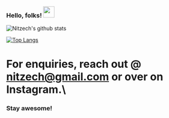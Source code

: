 ### Hello, folks! <img src="https://raw.githubusercontent.com/MartinHeinz/MartinHeinz/master/wave.gif" width="30px">

![Nitzech's github stats](https://github-readme-stats.vercel.app/api?username=nitzech&hide=issues,prs&count_private=true&show_icons=true&theme=synthwave)

[![Top Langs](https://github-readme-stats.vercel.app/api/top-langs/?username=nitzech&theme=synthwave&layout=compact)](https://github.com/anuraghazra/github-readme-stats)

# For enquiries, reach out @ nitzech@gmail.com or over on Instagram.\

### Stay awesome!
